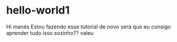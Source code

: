 # hello-world1

Hi manés
Estou fazendo esse tutorial de novo
sera que eu consigo aprender tudo isso sozinho??
valeu

